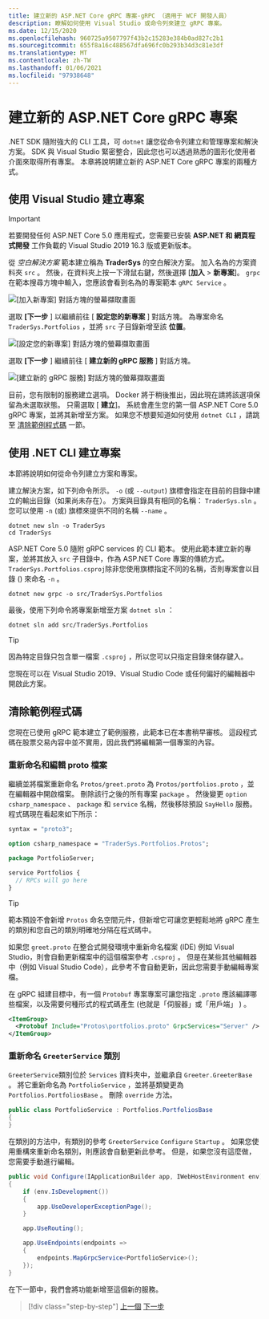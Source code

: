 ```yaml
---
title: 建立新的 ASP.NET Core gRPC 專案-gRPC （適用于 WCF 開發人員）
description: 瞭解如何使用 Visual Studio 或命令列來建立 gRPC 專案。
ms.date: 12/15/2020
ms.openlocfilehash: 960725a9507797f43b2c15283e384b0ad827c2b1
ms.sourcegitcommit: 655f8a16c488567dfa696fc0b293b34d3c81e3df
ms.translationtype: MT
ms.contentlocale: zh-TW
ms.lasthandoff: 01/06/2021
ms.locfileid: "97938648"
---
```

# <a name="create-a-new-aspnet-core-grpc-project"></a>建立新的 ASP.NET Core gRPC 專案

.NET SDK 隨附強大的 CLI 工具，可 `dotnet` 讓您從命令列建立和管理專案和解決方案。 SDK 與 Visual Studio 緊密整合，因此您也可以透過熟悉的圖形化使用者介面來取得所有專案。 本章將說明建立新的 ASP.NET Core gRPC 專案的兩種方式。

## <a name="create-the-project-by-using-visual-studio"></a>使用 Visual Studio 建立專案

> [!IMPORTANT]
> 若要開發任何 ASP.NET Core 5.0 應用程式，您需要已安裝 **ASP.NET 和 網頁程式開發** 工作負載的 Visual Studio 2019 16.3 版或更新版本。

從 *空白解決方案* 範本建立稱為 **TraderSys** 的空白解決方案。 加入名為的方案資料夾 `src` 。 然後，在資料夾上按一下滑鼠右鍵，然後選擇 [**加入**  >  **新專案**]。 `grpc`在範本搜尋方塊中輸入，您應該會看到名為的專案範本 `gRPC Service` 。

![[加入新專案] 對話方塊的螢幕擷取畫面](media/create-project/new-grpc-project.png)

選取 **[下一步** ] 以繼續前往 [ **設定您的新專案** ] 對話方塊。 為專案命名 `TraderSys.Portfolios` ，並將 `src` 子目錄新增至該 **位置**。

![[設定您的新專案] 對話方塊的螢幕擷取畫面](media/create-project/configure-project.png)

選取 **[下一步** ] 繼續前往 [ **建立新的 gRPC 服務** ] 對話方塊。

![[建立新的 gRPC 服務] 對話方塊的螢幕擷取畫面](media/create-project/create-new-grpc-service-v2.png)

目前，您有限制的服務建立選項。 Docker 將于稍後推出，因此現在請將該選項保留為未選取狀態。 只需選取 [ **建立**]。 系統會產生您的第一個 ASP.NET Core 5.0 gRPC 專案，並將其新增至方案。 如果您不想要知道如何使用 `dotnet CLI` ，請跳至 [清除範例程式碼](#clean-up-the-example-code) 一節。

## <a name="create-the-project-by-using-the-net-cli"></a>使用 .NET CLI 建立專案

本節將說明如何從命令列建立方案和專案。

建立解決方案，如下列命令所示。 `-o` (或 `--output`) 旗標會指定在目前的目錄中建立的輸出目錄（如果尚未存在）。 方案與目錄具有相同的名稱： `TraderSys.sln` 。 您可以使用 `-n` (或) 旗標來提供不同的名稱 `--name` 。

```dotnetcli
dotnet new sln -o TraderSys
cd TraderSys
```

ASP.NET Core 5.0 隨附 gRPC services 的 CLI 範本。 使用此範本建立新的專案，並將其放入 `src` 子目錄中，作為 ASP.NET Core 專案的傳統方式。 `TraderSys.Portfolios.csproj`除非您使用旗標指定不同的名稱，否則專案會以目錄 () 來命名 `-n` 。

```dotnetcli
dotnet new grpc -o src/TraderSys.Portfolios
```

最後，使用下列命令將專案新增至方案 `dotnet sln` ：

```dotnetcli
dotnet sln add src/TraderSys.Portfolios
```

> [!TIP]
> 因為特定目錄只包含單一檔案 `.csproj` ，所以您可以只指定目錄來儲存鍵入。

您現在可以在 Visual Studio 2019、Visual Studio Code 或任何偏好的編輯器中開啟此方案。

## <a name="clean-up-the-example-code"></a>清除範例程式碼

您現在已使用 gRPC 範本建立了範例服務，此範本已在本書稍早審核。 這段程式碼在股票交易內容中並不實用，因此我們將編輯第一個專案的內容。

### <a name="rename-and-edit-the-proto-file"></a>重新命名和編輯 proto 檔案

繼續並將檔案重新命名 `Protos/greet.proto` 為 `Protos/portfolios.proto` ，並在編輯器中開啟檔案。 刪除該行之後的所有專案 `package` 。 然後變更 `option csharp_namespace` 、 `package` 和 `service` 名稱，然後移除預設 `SayHello` 服務。 程式碼現在看起來如下所示：

```protobuf
syntax = "proto3";

option csharp_namespace = "TraderSys.Portfolios.Protos";

package PortfolioServer;

service Portfolios {
  // RPCs will go here
}
```

> [!TIP]
> 範本預設不會新增 `Protos` 命名空間元件，但新增它可讓您更輕鬆地將 gRPC 產生的類別和您自己的類別明確地分隔在程式碼中。

如果您 `greet.proto` 在整合式開發環境中重新命名檔案 (IDE) 例如 Visual Studio，則會自動更新檔案中的這個檔案參考 `.csproj` 。 但是在某些其他編輯器中（例如 Visual Studio Code），此參考不會自動更新，因此您需要手動編輯專案檔。

在 gRPC 組建目標中，有一個 `Protobuf` 專案專案可讓您指定 `.proto` 應該編譯哪些檔案，以及需要何種形式的程式碼產生 (也就是「伺服器」或「用戶端」 ) 。

```xml
<ItemGroup>
  <Protobuf Include="Protos\portfolios.proto" GrpcServices="Server" />
</ItemGroup>
```

### <a name="rename-the-greeterservice-class"></a>重新命名 `GreeterService` 類別

`GreeterService`類別位於 `Services` 資料夾中，並繼承自 `Greeter.GreeterBase` 。 將它重新命名為 `PortfolioService` ，並將基類變更為 `Portfolios.PortfoliosBase` 。 刪除 `override` 方法。

```csharp
public class PortfolioService : Portfolios.PortfoliosBase
{
}
```

在類別的方法中，有類別的參考 `GreeterService` `Configure` `Startup` 。 如果您使用重構來重新命名類別，則應該會自動更新此參考。 但是，如果您沒有這麼做，您需要手動進行編輯。

```csharp
public void Configure(IApplicationBuilder app, IWebHostEnvironment env)
{
    if (env.IsDevelopment())
    {
        app.UseDeveloperExceptionPage();
    }

    app.UseRouting();

    app.UseEndpoints(endpoints =>
    {
        endpoints.MapGrpcService<PortfolioService>();
    });
}
```

在下一節中，我們會將功能新增至這個新的服務。

>[!div class="step-by-step"]
>[上一個](migrate-wcf-to-grpc.md) 
>[下一步](migrate-request-reply.md)
